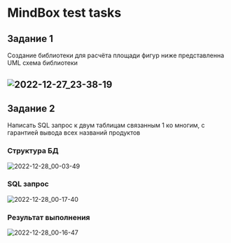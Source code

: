 # MindBox test tasks
## Задание 1

Создание библиотеки для расчёта площади фигур ниже представленна UML схема библиотеки

![2022-12-27_23-38-19](https://user-images.githubusercontent.com/86874761/209723617-bb06eeff-101d-4649-9e75-c03a96a1248d.png)
-------------

## Задание 2

Написать SQL запрос к двум таблицам связанным 1 ко многим, с гарантией вывода всех названий продуктов
### Структура БД
![2022-12-28_00-03-49](https://user-images.githubusercontent.com/86874761/209723635-b689f87b-617b-4ce0-bdd6-9545e3c56b47.png)

### SQL запрос
![2022-12-28_00-17-40](https://user-images.githubusercontent.com/86874761/209723644-7ebe41a1-6191-4f88-859a-c9e5bb627d36.png)

### Результат выполнения
![2022-12-28_00-16-47](https://user-images.githubusercontent.com/86874761/209723646-855c0ab9-0fcc-48b5-8ff0-f2da0ca94c2c.png)
